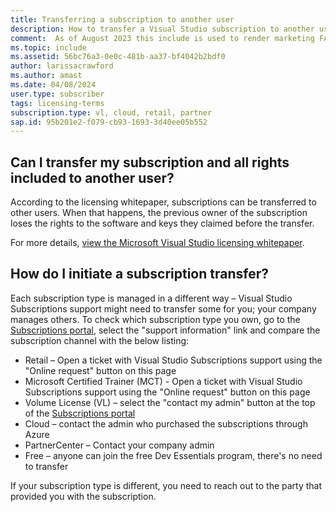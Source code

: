```yaml
---
title: Transferring a subscription to another user
description: How to transfer a Visual Studio subscription to another user
comment:  As of August 2023 this include is used to render marketing FAQ content for VS Subscriptions in the following portals - VSCom, Manage, and My portals. It was not used for learn.microsoft.com content at that time. SMEs are Evan Windom and Larissa Crawford of Red Door Collaborative and Sharvari Dighe.
ms.topic: include
ms.assetid: 56bc76a3-0e0c-481b-aa37-bf4042b2bdf0
author: larissacrawford
ms.author: amast
ms.date: 04/08/2024
user.type: subscriber
tags: licensing-terms
subscription.type: vl, cloud, retail, partner
sap.id: 95b201e2-f079-cb93-1693-3d40ee05b552
---
```


## Can I transfer my subscription and all rights included to another user?

According to the licensing whitepaper, subscriptions can be transferred to other users. When that happens, the previous owner of the subscription loses the rights to the software and keys they claimed before the transfer.

For more details, [view the Microsoft Visual Studio licensing whitepaper](https://aka.ms/VSLicensingPaper). 

## How do I initiate a subscription transfer?
Each subscription type is managed in a different way – Visual Studio Subscriptions support might need to transfer some for you; your company manages others. To check which subscription type you own, go to the [Subscriptions portal](https://my.visualstudio.com/subscriptions), select the "support information" link and compare the subscription channel with the below listing:

+ Retail – Open a ticket with Visual Studio Subscriptions support using the "Online request" button on this page
+ Microsoft Certified Trainer (MCT) - Open a ticket with Visual Studio Subscriptions support using the "Online request" button on this page
+ Volume License (VL) – select the "contact my admin" button at the top of the [Subscriptions portal](https://my.visualstudio.com/subscriptions)
+ Cloud – contact the admin who purchased the subscriptions through Azure
+ PartnerCenter – Contact your company admin
+ Free – anyone can join the free Dev Essentials program, there's no need to transfer

If your subscription type is different, you need to reach out to the party that provided you with the subscription.